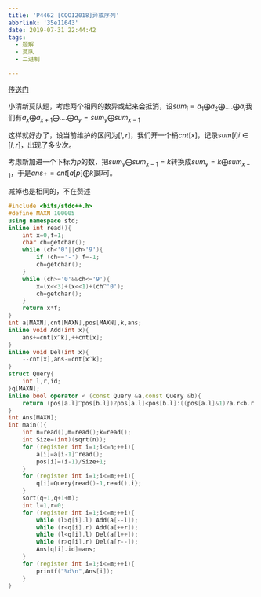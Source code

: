 ```yaml
---
title: 'P4462 [CQOI2018]异或序列'
abbrlink: '35e11643'
date: 2019-07-31 22:44:42
tags:
  - 题解
  - 莫队
  - 二进制

---
```


[传送门](https://www.luogu.org/problem/P4462)

小清新莫队题，考虑两个相同的数异或起来会抵消，设$sum_i=a_1⨁a_2⨁....⨁a_i$我们有$a_x ⨁ a_{x+1} ⨁ .... ⨁ a_y=sum_y ⨁ sum_{x-1}$

这样就好办了，设当前维护的区间为$[l,r]$，我们开一个桶$cnt[x]$，记录$sum[i] i \in [l,r]$，出现了多少次。

考虑新加进一个下标为$p$的数，把$sum_y ⨁ sum_{x-1}=k$转换成$sum_y=k ⨁ sum_{x-1}$，于是$ans+=cnt[a[p] ⨁ k]$即可。

减掉也是相同的，不在赘述

```cpp
#include <bits/stdc++.h>
#define MAXN 100005
using namespace std;
inline int read(){
    int x=0,f=1;
    char ch=getchar();
    while (ch<'0'||ch>'9'){
        if (ch=='-') f=-1;
        ch=getchar();
    }
    while (ch>='0'&&ch<='9'){
        x=(x<<3)+(x<<1)+(ch^'0');
        ch=getchar();
    }
    return x*f;
}
int a[MAXN],cnt[MAXN],pos[MAXN],k,ans;
inline void Add(int x){
    ans+=cnt[x^k],++cnt[x];
}
inline void Del(int x){
    --cnt[x],ans-=cnt[x^k];
}
struct Query{
    int l,r,id;
}q[MAXN];
inline bool operator < (const Query &a,const Query &b){
	return (pos[a.l]^pos[b.l])?pos[a.l]<pos[b.l]:((pos[a.l]&1)?a.r<b.r:a.r>b.r);
}
int Ans[MAXN];
int main(){
    int n=read(),m=read();k=read();
    int Size=(int)(sqrt(n));
    for (register int i=1;i<=n;++i){
        a[i]=a[i-1]^read();
        pos[i]=(i-1)/Size+1;
    }
    for (register int i=1;i<=m;++i){
        q[i]=Query{read()-1,read(),i};
    }
    sort(q+1,q+1+m);
    int l=1,r=0;
    for (register int i=1;i<=m;++i){
        while (l>q[i].l) Add(a[--l]);
        while (r<q[i].r) Add(a[++r]);
        while (l<q[i].l) Del(a[l++]);
        while (r>q[i].r) Del(a[r--]);
        Ans[q[i].id]=ans;
    }
    for (register int i=1;i<=m;++i){
        printf("%d\n",Ans[i]);
    }
}
```

